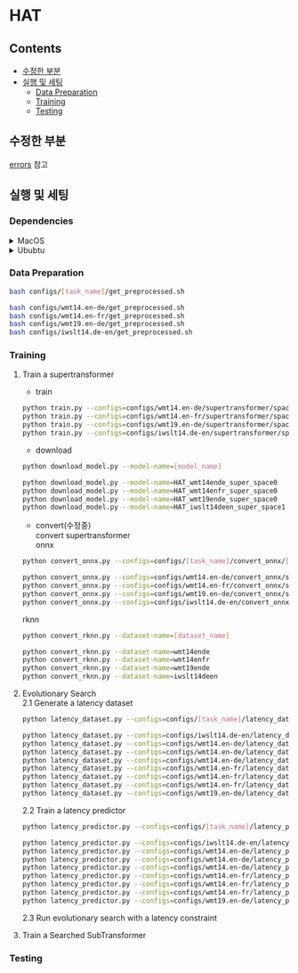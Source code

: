 
# HAT

## Contents
* [수정한 부분](#수정한-부분)  
* [실행 및 세팅](#실행-및-세팅)  
  * [Data Preparation](#data-preparation)  
  * [Training](#training)  
  * [Testing](#testing)  



## 수정한 부분
[errors](https://github.com/ei-ai/HAT/tree/main/errors) 참고

## 실행 및 세팅
### Dependencies
<details>
<summary> MacOS </summary>
<div markdown=1>

* OS: Sonoma 14.1
* GPU: 14개(Apple M3 Pro)
* Python = 3.9.21
* requirements.txt
    ```sh
    build==1.2.2.post1
    cffi==1.17.1
    click==8.1.8
    colorama==0.4.6
    coloredlogs==15.0.1
    ConfigArgParse==1.7
    Cython==3.0.11
    -e git+https://github.com/mit-han-lab/hardware-aware-transformers.git@70e5a279d080670208249fdd98ed731fa9bcc466#egg=fairseq
    fastBPE @ file:///Users/(생략)/hardware-aware-transformers/fastBPE
    filelock==3.16.1
    flatbuffers==24.12.23
    fsspec==2024.12.0
    humanfriendly==10.0
    importlib_metadata==8.5.0
    Jinja2==3.1.5
    joblib==1.4.2
    lxml==5.3.0
    MarkupSafe==3.0.2
    mpmath==1.3.0
    networkx==3.2.1
    numpy==2.0.2
    onnx==1.17.0
    onnxruntime==1.19.2
    packaging==24.2
    portalocker==3.0.0
    protobuf==5.29.2
    pycparser==2.22
    pyproject_hooks==1.2.0
    regex==2024.11.6
    sacrebleu==2.4.3
    sacremoses==0.1.1
    sympy==1.13.1
    tabulate==0.9.0
    tensorboardX==2.6.2.2
    tomli==2.2.1
    torch==2.5.1
    tqdm==4.67.1
    typing_extensions==4.12.2
    ujson==5.10.0
    zipp==3.21.0
    ```

</div>
</details>

<details>
<summary> Ububtu </summary>
<div markdown=1>

* OS: Ubuntu 22.04 LTS (Windows WSL 사용)
* Python = 3.9.21
* requirements.txt
    ```sh
    cffi==1.17.1
    click==8.1.8
    colorama==0.4.6
    coloredlogs==15.0.1
    ConfigArgParse==1.7
    Cython==3.0.11
    -e git+https://github.com/mit-han-lab/hardware-aware-transformers.git@70e5a279d080670208249fdd98ed731fa9bcc466#egg=fairseq
    fastBPE==0.1.1
    filelock==3.16.1
    flatbuffers==24.12.23
    fsspec==2024.12.0
    humanfriendly==10.0
    Jinja2==3.1.5
    joblib==1.4.2
    lxml==5.3.0
    MarkupSafe==3.0.2
    mpmath==1.3.0
    networkx==3.2.1
    numpy==2.0.2
    nvidia-cublas-cu12==12.4.5.8
    nvidia-cuda-cupti-cu12==12.4.127
    nvidia-cuda-nvrtc-cu12==12.4.127
    nvidia-cuda-runtime-cu12==12.4.127
    nvidia-cudnn-cu12==9.1.0.70
    nvidia-cufft-cu12==11.2.1.3
    nvidia-curand-cu12==10.3.5.147
    nvidia-cusolver-cu12==11.6.1.9
    nvidia-cusparse-cu12==12.3.1.170
    nvidia-nccl-cu12==2.21.5
    nvidia-nvjitlink-cu12==12.4.127
    nvidia-nvtx-cu12==12.4.127
    onnx==1.17.0
    onnxruntime==1.19.2
    packaging==24.2
    portalocker==3.1.1
    protobuf==5.29.2
    pycparser==2.22
    regex==2024.11.6
    sacrebleu==2.5.0
    sacremoses==0.1.1
    sympy==1.13.1
    tabulate==0.9.0
    tensorboardX==2.6.2.2
    torch==2.5.1
    tqdm==4.67.1
    triton==3.1.0
    typing_extensions==4.12.2
    ujson==5.10.0
    ```

</div>
</details>



### Data Preparation
```sh
bash configs/[task_name]/get_preprocessed.sh
```
```sh
bash configs/wmt14.en-de/get_preprocessed.sh
bash configs/wmt14.en-fr/get_preprocessed.sh
bash configs/wmt19.en-de/get_preprocessed.sh
bash configs/iwslt14.de-en/get_preprocessed.sh
```


### Training
1. Train a supertransformer
    * train
    ```sh
    python train.py --configs=configs/wmt14.en-de/supertransformer/space0.yml
    python train.py --configs=configs/wmt14.en-fr/supertransformer/space0.yml
    python train.py --configs=configs/wmt19.en-de/supertransformer/space0.yml
    python train.py --configs=configs/iwslt14.de-en/supertransformer/space1.yml
    ```
    * download
    ```sh
    python download_model.py --model-name=[model_name]
    ```
    ```sh
    python download_model.py --model-name=HAT_wmt14ende_super_space0
    python download_model.py --model-name=HAT_wmt14enfr_super_space0
    python download_model.py --model-name=HAT_wmt19ende_super_space0
    python download_model.py --model-name=HAT_iwslt14deen_super_space1
    ```
    * convert(수정중)    
    convert supertransformer   
    onnx  
    ```sh
    python convert_onnx.py --configs=configs/[task_name]/convert_onnx/[search_space].yml
    ```
    ```sh
    python convert_onnx.py --configs=configs/wmt14.en-de/convert_onnx/space0.yml
    python convert_onnx.py --configs=configs/wmt14.en-fr/convert_onnx/space0.yml
    python convert_onnx.py --configs=configs/wmt19.en-de/convert_onnx/space0.yml
    python convert_onnx.py --configs=configs/iwslt14.de-en/convert_onnx/space1.yml
    ```
    rknn  
    ```sh
    python convert_rknn.py --dataset-name=[dataset_name]
    ```
    ```sh
    python convert_rknn.py --dataset-name=wmt14ende
    python convert_rknn.py --dataset-name=wmt14enfr
    python convert_rknn.py --dataset-name=wmt19ende
    python convert_rknn.py --dataset-name=iwslt14deen
    ```

2. Evolutionary Search  
    2.1 Generate a latency dataset
    ```sh
    python latency_dataset.py --configs=configs/[task_name]/latency_dataset/[hardware_name].yml
    ```
    ```sh
    python latency_dataset.py --configs=configs/iwslt14.de-en/latency_dataset/gpu_titanxp.yml
    python latency_dataset.py --configs=configs/wmt14.en-de/latency_dataset/cpu_raspberrypi.yml
    python latency_dataset.py --configs=configs/wmt14.en-de/latency_dataset/cpu_xeon.yml
    python latency_dataset.py --configs=configs/wmt14.en-de/latency_dataset/gpu_titanxp.yml
    python latency_dataset.py --configs=configs/wmt14.en-fr/latency_dataset/cpu_raspberrypi.yml
    python latency_dataset.py --configs=configs/wmt14.en-fr/latency_dataset/cpu_xeon.yml
    python latency_dataset.py --configs=configs/wmt14.en-fr/latency_dataset/gpu_titanxp.yml
    python latency_dataset.py --configs=configs/wmt19.en-de/latency_dataset/gpu_titanxp.yml
    ```
    2.2 Train a latency predictor
    ```sh
    python latency_predictor.py --configs=configs/[task_name]/latency_predictor/[hardware_name].yml
    ```
    ```sh
    python latency_predictor.py --configs=configs/iwslt14.de-en/latency_predictor/gpu_titanxp.yml
    python latency_predictor.py --configs=configs/wmt14.en-de/latency_predictor/cpu_raspberrypi.yml
    python latency_predictor.py --configs=configs/wmt14.en-de/latency_predictor/cpu_xeon.yml
    python latency_predictor.py --configs=configs/wmt14.en-de/latency_predictor/gpu_titanxp.yml
    python latency_predictor.py --configs=configs/wmt14.en-fr/latency_predictor/cpu_raspberrypi.yml
    python latency_predictor.py --configs=configs/wmt14.en-fr/latency_predictor/cpu_xeon.yml
    python latency_predictor.py --configs=configs/wmt14.en-fr/latency_predictor/gpu_titanxp.yml
    python latency_predictor.py --configs=configs/wmt19.en-de/latency_predictor/gpu_titanxp.yml
    ```
    2.3 Run evolutionary search with a latency constraint  

4. Train a Searched SubTransformer



### Testing

